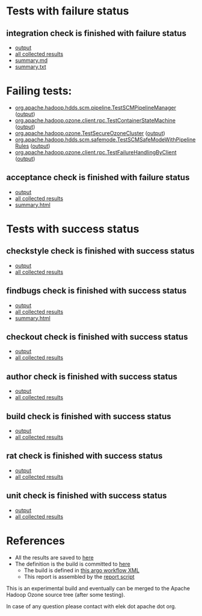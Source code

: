 # Tests with failure status

## integration check is finished with failure status

   * [output](https://raw.githubusercontent.com/elek/ozone-ci-03/master/pr/pr-hdds-2494-dtfqw/integration/output.log)
   * [all collected results](https://github.com/elek/ozone-ci-03/tree/master/pr/pr-hdds-2494-dtfqw/integration)
   * [summary.md](https://github.com/elek/ozone-ci-03/tree/master/pr/pr-hdds-2494-dtfqw/integration/summary.md)
   * [summary.txt](https://github.com/elek/ozone-ci-03/tree/master/pr/pr-hdds-2494-dtfqw/integration/summary.txt)

# Failing tests: 

 * [org.apache.hadoop.hdds.scm.pipeline.TestSCMPipelineManager](hadoop-ozone/integration-test/org.apache.hadoop.hdds.scm.pipeline.TestSCMPipelineManager.txt) ([output](hadoop-ozone/integration-test/org.apache.hadoop.hdds.scm.pipeline.TestSCMPipelineManager-output.txt))
 * [org.apache.hadoop.ozone.client.rpc.TestContainerStateMachine](hadoop-ozone/integration-test/org.apache.hadoop.ozone.client.rpc.TestContainerStateMachine.txt) ([output](hadoop-ozone/integration-test/org.apache.hadoop.ozone.client.rpc.TestContainerStateMachine-output.txt))
 * [org.apache.hadoop.ozone.TestSecureOzoneCluster](hadoop-ozone/integration-test/org.apache.hadoop.ozone.TestSecureOzoneCluster.txt) ([output](hadoop-ozone/integration-test/org.apache.hadoop.ozone.TestSecureOzoneCluster-output.txt))
 * [org.apache.hadoop.hdds.scm.safemode.TestSCMSafeModeWithPipelineRules](hadoop-ozone/integration-test/org.apache.hadoop.hdds.scm.safemode.TestSCMSafeModeWithPipelineRules.txt) ([output](hadoop-ozone/integration-test/org.apache.hadoop.hdds.scm.safemode.TestSCMSafeModeWithPipelineRules-output.txt))
 * [org.apache.hadoop.ozone.client.rpc.TestFailureHandlingByClient](hadoop-ozone/integration-test/org.apache.hadoop.ozone.client.rpc.TestFailureHandlingByClient.txt) ([output](hadoop-ozone/integration-test/org.apache.hadoop.ozone.client.rpc.TestFailureHandlingByClient-output.txt))

## acceptance check is finished with failure status

   * [output](https://raw.githubusercontent.com/elek/ozone-ci-03/master/pr/pr-hdds-2494-dtfqw/acceptance/output.log)
   * [all collected results](https://github.com/elek/ozone-ci-03/tree/master/pr/pr-hdds-2494-dtfqw/acceptance)
   * [summary.html](https://elek.github.io/ozone-ci-03/pr/pr-hdds-2494-dtfqw/acceptance/summary.html)



# Tests with success status

## checkstyle check is finished with success status

   * [output](https://raw.githubusercontent.com/elek/ozone-ci-03/master/pr/pr-hdds-2494-dtfqw/checkstyle/output.log)
   * [all collected results](https://github.com/elek/ozone-ci-03/tree/master/pr/pr-hdds-2494-dtfqw/checkstyle)


## findbugs check is finished with success status

   * [output](https://raw.githubusercontent.com/elek/ozone-ci-03/master/pr/pr-hdds-2494-dtfqw/findbugs/output.log)
   * [all collected results](https://github.com/elek/ozone-ci-03/tree/master/pr/pr-hdds-2494-dtfqw/findbugs)
   * [summary.html](https://elek.github.io/ozone-ci-03/pr/pr-hdds-2494-dtfqw/findbugs/summary.html)


## checkout check is finished with success status

   * [output](https://raw.githubusercontent.com/elek/ozone-ci-03/master/pr/pr-hdds-2494-dtfqw/checkout/output.log)
   * [all collected results](https://github.com/elek/ozone-ci-03/tree/master/pr/pr-hdds-2494-dtfqw/checkout)


## author check is finished with success status

   * [output](https://raw.githubusercontent.com/elek/ozone-ci-03/master/pr/pr-hdds-2494-dtfqw/author/output.log)
   * [all collected results](https://github.com/elek/ozone-ci-03/tree/master/pr/pr-hdds-2494-dtfqw/author)


## build check is finished with success status

   * [output](https://raw.githubusercontent.com/elek/ozone-ci-03/master/pr/pr-hdds-2494-dtfqw/build/output.log)
   * [all collected results](https://github.com/elek/ozone-ci-03/tree/master/pr/pr-hdds-2494-dtfqw/build)


## rat check is finished with success status

   * [output](https://raw.githubusercontent.com/elek/ozone-ci-03/master/pr/pr-hdds-2494-dtfqw/rat/output.log)
   * [all collected results](https://github.com/elek/ozone-ci-03/tree/master/pr/pr-hdds-2494-dtfqw/rat)


## unit check is finished with success status

   * [output](https://raw.githubusercontent.com/elek/ozone-ci-03/master/pr/pr-hdds-2494-dtfqw/unit/output.log)
   * [all collected results](https://github.com/elek/ozone-ci-03/tree/master/pr/pr-hdds-2494-dtfqw/unit)




# References

 * All the results are saved to [here](https://github.com/elek/ozone-ci-03/tree/master/pr/pr-hdds-2494-dtfqw/)
 * The definition is the build is committed to [here](https://github.com/elek/argo-ozone)
    * The build is defined in [this argo workflow XML](https://github.com/elek/argo-ozone/blob/master/ozone-build.yaml)
    * This report is assembled by the [report script](https://github.com/elek/argo-ozone/blob/master/scripts/report.sh)

This is an experimental build and eventually can be merged to the Apache Hadoop Ozone source tree (after some testing).

In case of any question please contact with elek dot apache dot org.
